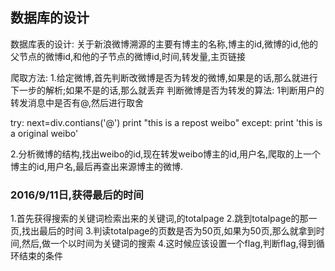 ## 数据库的设计
数据库表的设计:
关于新浪微博溯源的主要有博主的名称,博主的id,微博的id,他的父节点的微博id,和他的子节点的微博id,时间,转发量,主页链接


爬取方法:
1.给定微博,首先判断改微博是否为转发的微博,如果是的话,那么就进行下一步的解析;如果不是的话,那么就丢弃
判断微博是否为转发的算法:
    1判断用户的转发消息中是否有@,然后进行取舍

   try:
        next=div.contians('@')
        print "this is a repost weibo"
   except:
         print 'this is a original weibo'

2.分析微博的结构,找出weibo的id,现在转发weibo博主的id,用户名,爬取的上一个博主的id,用户名,最后再查出来源博主的微博.



### 2016/9/11日,获得最后的时间
1.首先获得搜索的关键词检索出来的关键词,的totalpage
2.跳到totalpage的那一页,找出最后的时间
3.判读totalpage的页数是否为50页,如果为50页,那么就拿到时间,然后,做一个以时间为关键词的搜索
4.这时候应该设置一个flag,判断flag,得到循环结束的条件


